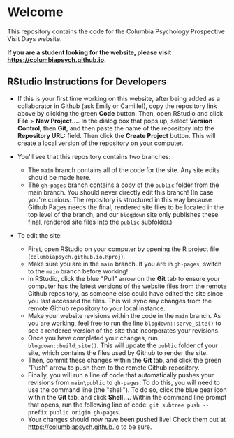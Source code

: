 # Welcome

This repository contains the code for the Columbia Psychology Prospective Visit Days website.

**If you are a student looking for the website, please visit https://columbiapsych.github.io.**

## RStudio Instructions for Developers

- If this is your first time working on this website, after being added as a collaborator in Github (ask Emily or Camille!), copy the repository link above by clicking the green **Code** button. Then, open RStudio and click **File** > **New Project...**. In the dialog box that pops up, select **Version Control**, then **Git**, and then paste the name of the repository into the **Repository URL:** field. Then click the **Create Project** button. This will create a local version of the repository on your computer.

- You'll see that this repository contains two branches:

    * The `main` branch contains all of the code for the site. Any site edits should be made here.
    * The `gh-pages` branch contains a copy of the `public` folder from the main branch. You should never directly edit this branch! (In case you're curious: The repository is structured in this way because Github Pages needs the final, rendered site files to be located in the top level of the branch, and our `blogdown` site only publishes these final, rendered site files into the `public` subfolder.)

- To edit the site:

    * First, open RStudio on your computer by opening the R project file (`columbiapsych.github.io.Rproj`).
    * Make sure you are in the `main` branch. If you are in `gh-pages`, switch to the `main` branch before working!
    * In RStudio, click the blue "Pull" arrow on the **Git** tab to ensure your computer has the latest versions of the website files from the remote Github repository, as someone else could have edited the site since you last accessed the files. This will sync any changes from the remote Github repository to your local instance.
    * Make your website revisions within the code in the `main` branch. As you are working, feel free to run the line `blogdown::serve_site()` to see a rendered version of the site that incorporates your revisions.
    * Once you have completed your changes, run `blogdown::build_site()`. This will update the `public` folder of your site, which contains the files used by Github to render the site.
    * Then, commit these changes within the **Git** tab, and click the green "Push" arrow to push them to the remote Github repository.
    * Finally, you will run a line of code that automatically pushes your revisions from `main\public` to `gh-pages`. To do this, you will need to use the command line (the "shell"). To do so, click the blue gear icon within the **Git** tab, and click **Shell...**. Within the command line prompt that opens, run the following line of code: `git subtree push --prefix public origin gh-pages`.
    * Your changes should now have been pushed live! Check them out at https://columbiapsych.github.io to be sure.

